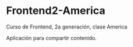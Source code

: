 Frontend2-America
=================

Curso de Frontend, 2a generación, clase America

Aplicación para compartir contenido. 

